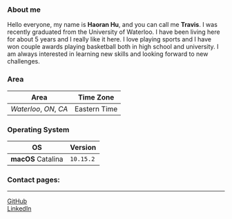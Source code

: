 ### About me

Hello everyone, my name is **Haoran Hu**, and you can call me **Travis**. I was recently graduated from the University of Waterloo. I have been living here for about 5 years and I really like it here. I love playing sports and I have won couple awards playing basketball both in high school and university. I am always interested in learning new skills and looking forward to new challenges.  
  
  
  
### Area
Area | Time Zone 
--- | ---
_Waterloo_, _ON_, _CA_ | Eastern Time  

  
  
### Operating System  
 OS | Version 
--- | ---
**macOS** Catalina | `10.15.2`  

  
  
### Contact pages:
---
[GitHub](https://github.com/Haoran-Hu)  
[LinkedIn](https://www.linkedin.com/in/haoran-hu-1451811a7/)




